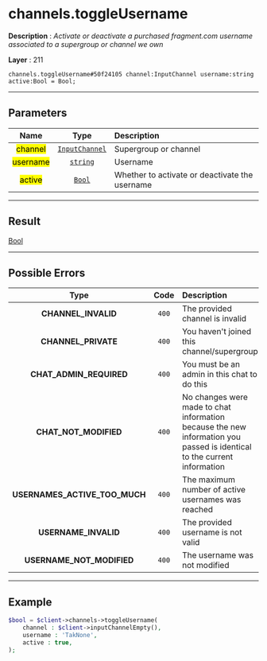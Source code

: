# channels.toggleUsername

**Description** : *Activate or deactivate a purchased fragment\.com username associated to a supergroup or channel we own*

**Layer** : 211

```tl
channels.toggleUsername#50f24105 channel:InputChannel username:string active:Bool = Bool;
```

---

## Parameters

| Name | Type | Description |
| :---: | :---: | :--- |
| <mark>channel</mark> | [`InputChannel`](type/InputChannel) | Supergroup or channel |
| <mark>username</mark> | [`string`](type/string) | Username |
| <mark>active</mark> | [`Bool`](type/Bool) | Whether to activate or deactivate the username |

---

## Result

[Bool](type/Bool)

---

## Possible Errors

| Type | Code | Description |
| :---: | :---: | :--- |
| **CHANNEL_INVALID** | `400` | The provided channel is invalid |
| **CHANNEL_PRIVATE** | `400` | You haven't joined this channel/supergroup |
| **CHAT_ADMIN_REQUIRED** | `400` | You must be an admin in this chat to do this |
| **CHAT_NOT_MODIFIED** | `400` | No changes were made to chat information because the new information you passed is identical to the current information |
| **USERNAMES_ACTIVE_TOO_MUCH** | `400` | The maximum number of active usernames was reached |
| **USERNAME_INVALID** | `400` | The provided username is not valid |
| **USERNAME_NOT_MODIFIED** | `400` | The username was not modified |

---

## Example

```php
$bool = $client->channels->toggleUsername(
	channel : $client->inputChannelEmpty(),
	username : 'TakNone',
	active : true,
);
```